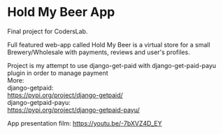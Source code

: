 # Hold My Beer App
Final project for CodersLab. 

Full featured web-app called Hold My Beer is a virtual store for a small Brewery/Wholesale with payments, reviews and user's profiles. 

Project is my attempt to use django-get-paid with django-get-paid-payu plugin in order to manage payment <br>
More:<br>
django-getpaid:<br>
https://pypi.org/project/django-getpaid/ <br>
django-getpaid-payu: <br>
https://pypi.org/project/django-getpaid-payu/ <br>

App presentation film:
https://youtu.be/-7bXVZ4D_EY
